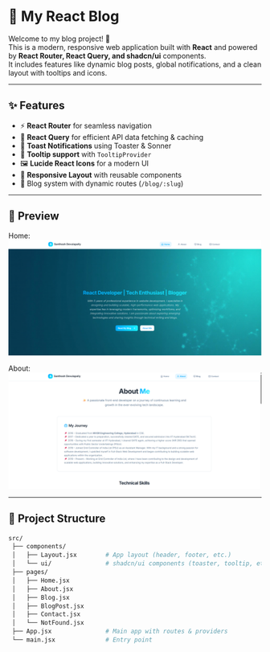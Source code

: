 # 📝 My React Blog

Welcome to my blog project! 🚀  
This is a modern, responsive web application built with **React** and powered by **React Router, React Query, and shadcn/ui** components.  
It includes features like dynamic blog posts, global notifications, and a clean layout with tooltips and icons.

---

## ✨ Features
- ⚡ **React Router** for seamless navigation
- 📡 **React Query** for efficient API data fetching & caching
- 🔔 **Toast Notifications** using Toaster & Sonner
- 💬 **Tooltip support** with `TooltipProvider`
- 🖼️ **Lucide React Icons** for a modern UI
- 📱 **Responsive Layout** with reusable components
- 📰 Blog system with dynamic routes (`/blog/:slug`)

---

## 📸 Preview

Home:
![Blog Screenshot](https://github.com/Santhoshdevulapallay/MyPersonal-Blog/blob/main/public/img1.png)

About:
![Blog Screenshot](https://github.com/Santhoshdevulapallay/MyPersonal-Blog/blob/main/public/img2.png)

---

## 📂 Project Structure
```bash
src/
 ├── components/
 │   ├── Layout.jsx        # App layout (header, footer, etc.)
 │   └── ui/               # shadcn/ui components (toaster, tooltip, etc.)
 ├── pages/
 │   ├── Home.jsx
 │   ├── About.jsx
 │   ├── Blog.jsx
 │   ├── BlogPost.jsx
 │   ├── Contact.jsx
 │   └── NotFound.jsx
 ├── App.jsx               # Main app with routes & providers
 └── main.jsx              # Entry point



